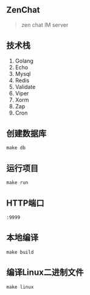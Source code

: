 ## ZenChat
> zen chat IM server


## 技术栈
1. Golang
2. Echo
3. Mysql
4. Redis
5. Validate
6. Viper
7. Xorm
8. Zap
9. Cron

## 创建数据库
```shell
make db
```

## 运行项目
```shell
make run
```

## HTTP端口 
```shell
:9999
```

## 本地编译
```shell
make build
```

## 编译Linux二进制文件
```shell
make linux
```
